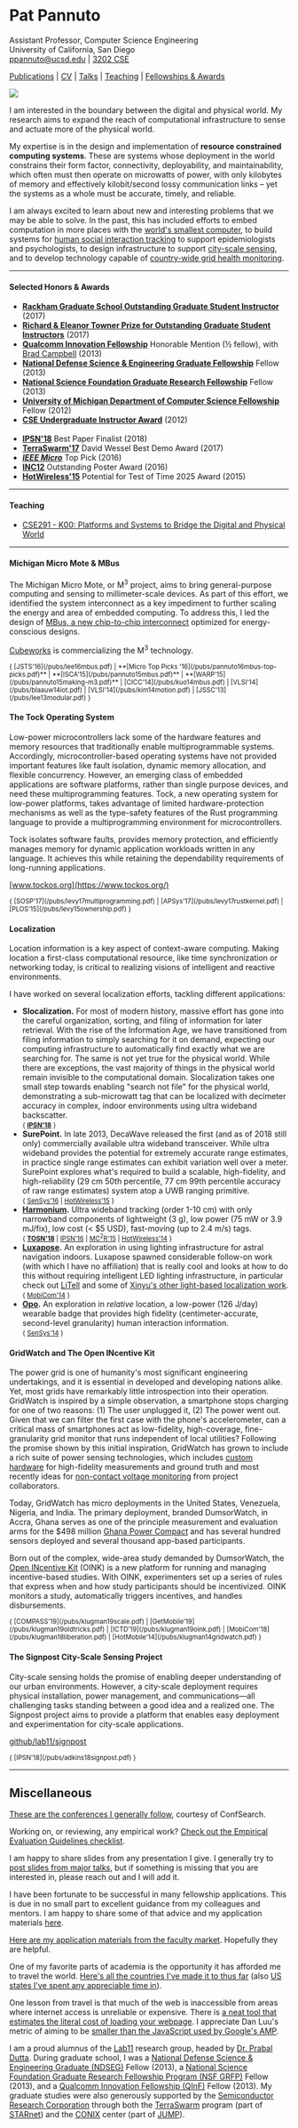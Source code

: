 <div class="row" markdown="1">
<div class="col-md-8">

# Pat Pannuto
<div class="lead">
Assistant Professor, Computer Science Engineering<br />
<!--<a href="https://cse.ucsd.edu/">University of California, San Diego</a><br />-->
University of California, San Diego<br />
<a href="mailto:ppannuto@ucsd.edu">ppannuto@ucsd.edu</a> |
<!--<a href="tel:+12489904548">248.990.4548</a> |-->
<a href="https://www.google.com/maps/place/Computer+Science+and+Engineering+Building/@32.8818009,-117.2338248,19.71z/data=!4m5!3m4!1s0x80dc06c3409a5d5f:0xa7dc3be7597d4d47!8m2!3d32.8818006!4d-117.2335236">3202 CSE</a>
</div>

[Publications](/publications.html) |
[CV](/cv/pannuto.pdf) |
[Talks](/talks.html) |
[Teaching](/teaching.html) |
[Fellowships & Awards](/fellowships.html)

</div><!-- col-md-8 -->

<div id="portraits" class="d-none d-md-block col-md-4">
  <a href="/images/pannuto-headshot-hires.jpg"><img src="/images/pannuto-headshot-square.jpg" class="col-md-12"/></a>
</div><!-- col-md-4 -->

</div><!-- first row -->

<div class="row" markdown="1">
<div class="col-md-12" markdown="1">

I am interested in the boundary between the digital and physical world. My
research aims to expand the reach of computational infrastructure to sense and
actuate more of the physical world.

My expertise is in the design and implementation of **resource constrained
computing systems**.  These are systems whose deployment in the world
constrains their form factor, connectivity, deployability, and maintainability,
which often must then operate on microwatts of power, with only kilobytes of
memory and effectively kilobit/second lossy communication links &ndash; yet the
systems as a whole must be accurate, timely, and reliable.

I am always excited to learn about new and interesting problems that we may be
able to solve. In the past, this has included efforts to embed computation in
more places with the [world's smallest computer](#m3), to build systems for
[human social interaction tracking](#localization) to support epidemiologists
and psychologists, to design infrastructure to support [city-scale
sensing](#signpost), and to develop technology capable of [country-wide grid
health monitoring](#gridwatch).

</div>
</div>


<hr />

#### Selected Honors & Awards

 - **[Rackham Graduate School Outstanding Graduate Student Instructor](http://www.rackham.umich.edu/faculty-staff/awards/student-funding/outstanding-graduate-student-instructor-awards#recipients)** (2017)
 - **[Richard & Eleanor Towner Prize for Outstanding Graduate Student Instructors](https://crlte.engin.umich.edu/grants-awards-certificate/towner-prize/towner-prize-winners/)** (2017)
 - **[Qualcomm Innovation Fellowship](https://www.qualcomm.com/invention/research/university-relations/innovation-fellowship)** Honorable Mention (½ fellow), with [Brad Campbell](http://www.cs.virginia.edu/~bjc8c/) (2013)
 - **[National Defense Science & Engineering Graduate Fellowship](https://ndseg.asee.org/)** Fellow (2013)
 - **[National Science Foundation Graduate Research Fellowship](https://www.nsfgrfp.org/)** Fellow (2013)
 - **[University of Michigan Department of Computer Science Fellowship](http://eecs.umich.edu/)** Fellow (2012)
 - **[CSE Undergraduate Instructor Award](http://www.eecs.umich.edu/eecs/events/GSI-awards-2012.html)** (2012)
<br /><br />
 - **[IPSN'18](https://ipsn.acm.org/2018/)** Best Paper Finalist (2018)
 - **[TerraSwarm'17](https://www.terraswarm.org/conferences/17/annual/)** David Wessel Best Demo Award (2017)
 - **[_IEEE Micro_](https://www.computer.org/web/computingnow/micro)** Top Pick (2016)
 - **[INC12](http://incnano.org/)** Outstanding Poster Award (2016)
 - **[HotWireless'15](http://web.cse.ohio-state.edu/~chebo/HotWireless/)** Potential for Test of Time 2025 Award (2015)

<hr />

#### Teaching

 - [CSE291 - K00: Platforms and Systems to Bridge the Digital and Physical World](/classes/2020/winter/cse291/)

<hr />

#### <a name="m3"></a> Michigan Micro Mote & MBus
The Michigan Micro Mote, or M<sup>3</sup> project, aims to bring
general-purpose computing and sensing to millimeter-scale devices.
 As part of this effort, we identified the system interconnect as a key
impediment to further scaling the energy and area of embedded computing.
To address this, I led the design of [MBus, a new chip-to-chip
interconnect](http://mbus.io) optimized for energy-conscious designs.

[Cubeworks](http://cubeworks.us/) is commercializing the M<sup>3</sup> technology.

<small markdown="1">
{
[JSTS'16](/pubs/lee16mbus.pdf) |
**[Micro Top Picks '16](/pubs/pannuto16mbus-top-picks.pdf)** |
**[ISCA'15](/pubs/pannuto15mbus.pdf)** |
**[WARP'15](/pubs/pannuto15making-m3.pdf)** |
[CICC'14](/pubs/kuo14mbus.pdf) |
[VLSI'14](/pubs/blaauw14iot.pdf) |
[VLSI'14](/pubs/kim14motion.pdf) |
[JSSC'13](/pubs/lee13modular.pdf)
}
</small>


#### <a name="tock"></a> The Tock Operating System

Low-power microcontrollers lack some of the hardware features and memory
resources that traditionally enable multiprogrammable systems.
Accordingly, microcontroller-based operating systems have not provided
important features like fault isolation, dynamic memory allocation, and
flexible concurrency.
However, an emerging class of embedded applications are software platforms,
rather than single purpose devices, and need these multiprogramming features.
Tock, a new operating system for low-power platforms, takes advantage of
limited hardware-protection mechanisms as well as the type-safety features
of the Rust programming language to provide a multiprogramming environment for
microcontrollers.

Tock isolates software faults, provides memory protection, and efficiently
manages memory for dynamic application workloads written in any language. It
achieves this while retaining the dependability requirements of long-running
applications.

[www.tockos.org](https://www.tockos.org/)

<small markdown="1">
{
[SOSP'17](/pubs/levy17multiprogramming.pdf) |
[APSys'17](/pubs/levy17rustkernel.pdf) |
[PLOS'15](/pubs/levy15ownership.pdf)
}
</small>


#### <a name="localization"></a> Localization

Location information is a key aspect of context-aware computing. Making
location a first-class computational resource, like time synchronization or
networking today, is critical to realizing visions of intelligent and reactive
environments.

I have worked on several localization efforts, tackling different
applications:

  - **Slocalization.** For most of modern history, massive effort has gone
    into the careful organization, sorting, and filing of information for
    later retrieval. With the rise of the Information Age, we have
    transitioned from filing information to simply searching for it on demand,
    expecting our computing infrastructure to automatically find exactly what
    we are searching for.  The same is not yet true for the physical world.
    While there are exceptions, the vast majority of things in the physical
    world remain invisible to the computational domain.
    Slocalization takes one small step towards enabling "search not file" for
    the physical world, demonstrating a sub-microwatt tag that can be
    localized with decimeter accuracy in complex, indoor environments using
    ultra wideband backscatter.
    <br /><small markdown="1">{
    **[IPSN'18](/pubs/pannuto18slocalization.pdf)** }
    </small>
  - **SurePoint.** In late 2013, DecaWave released the first (and as of 2018
    still only) commercially available ultra wideband transceiver. While ultra
    wideband provides the potential for extremely accurate range estimates, in
    practice single range estimates can exhibit variation well over a meter.
    SurePoint explores what's required to build a scalable, high-fidelity, and
    high-reliability (29 cm 50th percentile, 77 cm 99th percentile accuracy of
    raw range estimates) system atop a UWB ranging primitive.
    <br /><small markdown="1">{
    [SenSys'16](/pubs/kempke16surepoint.pdf) |
    [HotWireless'15](/pubs/kempke15polypoint.pdf) }
    </small>
  - **[Harmonium][harmonia].** Ultra wideband tracking (order 1-10 cm) with
    only narrowband components of lightweight (3 g), low power (75 mW or
    3.9 mJ/fix), low cost (< $5 USD), fast-moving (up to 2.4 m/s) tags.
    <br /><small markdown="1">{
    **[TOSN'18](/pubs/pannuto18harmonium.pdf)** |
    [IPSN'16](/pubs/kempke16harmonium.pdf) |
    [MC<sup>2</sup>R'15](/pubs/kempke15harmonia.pdf) |
    [HotWireless'14](/pubs/kempke14harmonia.pdf) }
    </small>
  - **[Luxapose][luxapose].** An exploration in using lighting
    infrastructure for astral navigation indoors. Luxapose spawned considerable
    follow-on work (with which I have no affiliation) that is really cool and
    looks at how to do this without requiring intelligent LED lighting
    infrastructure, in particular check out
    [LiTell](http://xyzhang.ucsd.edu/papers/CZhang_MobiCom16_LiTell.pdf)
    and some of [Xinyu's other light-based localization
    work](http://xyzhang.ucsd.edu/publications.html).
    <br /><small markdown="1">{
    [MobiCom'14](/pubs/kuo14luxapose.pdf) }
    </small>
  - **[Opo][opo].** An exploration in _relative_ location, a low-power (126
    J/day) wearable badge that provides high fidelity (centimeter-accurate,
    second-level granularity) human interaction information.
    <br /><small markdown="1">{
    [SenSys'14](/pubs/huang14opo.pdf) }
    </small>

[luxapose]: http://lab11.eecs.umich.edu/projects/vlc_localization/ "Luxapose: Indoor Positioning with Mobile Phones and Visible Light"
[harmonia]: http://lab11.eecs.umich.edu/projects/harmonia/ "Harmonia: Wideband Spreading for Accurate Indoor RF Localization"
[opo]: http://lab11.eecs.umich.edu/projects/opo/ "Opo: A Wearable Sensor for Capturing High-Fidelity Face-to-Face Interactions"


#### <a name="gridwatch"></a> GridWatch and The Open INcentive Kit

The power grid is one of humanity's most significant engineering undertakings,
and it is essential in developed and developing nations alike. Yet, most grids
have remarkably little introspection into their operation. GridWatch is
inspired by a simple observation, a smartphone stops charging for one of two
reasons: (1) The user unplugged it, (2) The power went out.
Given that we can filter the first case with the phone's accelerometer, can a
critical mass of smartphones act as low-fidelity, high-coverage,
fine-granularity grid monitor that runs independent of local utilities?
Following the promise shown by this initial inspiration, GridWatch has grown to
include a rich suite of power sensing technologies, which includes [custom
hardware][powerwatch] for high-fidelity measurements and ground truth and most
recently ideas for [non-contact voltage monitoring][fancythat] from project
collaborators.

Today, GridWatch has micro deployments in the United States, Venezuela,
Nigeria, and India. The primary deployment, branded DumsorWatch, in Accra,
Ghana serves as one of the principle measurement and evaluation arms for the
$498 million [Ghana Power Compact][mccghana] and has several hundred sensors
deployed and several thousand app-based participants.

Born out of the complex, wide-area study demanded by DumsorWatch,
the [Open INcentive Kit][oink] (OINK) is a new platform for running and
managing incentive-based studies. With OINK, experimenters set up a series of
rules that express when and how study participants should be incentivized. OINK
monitors a study, automatically triggers incentives, and handles disbursements.

<small markdown="1">
{
[COMPASS'19](/pubs/klugman19scale.pdf) |
[GetMobile'19](/pubs/klugman19oldtricks.pdf) |
[ICTD'19](/pubs/klugman19oink.pdf) |
[MobiCom'18](/pubs/klugman18liberation.pdf) |
[HotMobile'14](/pubs/klugman14gridwatch.pdf)
}
</small>

[gridwatch]: http://lab11.eecs.umich.edu/projects/gridwatch/ "GridWatch: Mapping Blackouts with Smart Phones"
[fancythat]: https://dl.acm.org/citation.cfm?id=3209864
[powerwatch]: https://github.com/lab11/PlugWatch/tree/master/powerwatch
[mccghana]: https://www.mcc.gov/where-we-work/program/ghana-power-compact
[oink]: https://openincentivekit.com

#### <a name="signpost"></a> The Signpost City-Scale Sensing Project

City-scale sensing holds the promise of enabling deeper understanding of our
urban environments. However, a city-scale deployment requires physical
installation, power management, and communications—all challenging tasks
standing between a good idea and a realized one.
The Signpost project aims to provide a platform that enables easy deployment
and experimentation for city-scale applications.

[github/lab11/signpost](https://github.com/lab11/signpost)

<small markdown="1">
{
[IPSN'18](/pubs/adkins18signpost.pdf)
}
</small>


<hr />


<div class="row" markdown="1">
<div class="col-lg-12 col-xs-12">

## <a name="misc"></a> Miscellaneous

<a href="http://confsearch.ethz.ch/confsearch/faces/pages/staticresults.jsp?query=usenix%20asplos%20ewsn%20hotnets%20hotos%20ipsn%20isca%20micro%20mobicom%20mobihoc%20mobisys%20nsdi%20osdi%20sensys%20sigcomm%20sosp%20uist&sortMode=1&graphicView=1">These are the conferences I generally follow</a>, courtesy of ConfSearch.

Working on, or reviewing, any empirical work? [Check out the Empirical Evaluation Guidelines checklist](https://www.sigplan.org/Resources/EmpiricalEvaluation/).

I am happy to share slides from any presentation I give.
I generally try to [post slides from major talks](/talks.html),
but if something is missing that you are interested in, please reach out and I will add it.

I have been fortunate to be successful in many fellowship applications.
This is due in no small part to excellent guidance from my colleagues and mentors.
I am happy to share some of that advice and my application materials [here](/fellowships.html).

[Here are my application materials from the faculty market](/appkit). Hopefully they are helpful.

One of my favorite parts of academia is the opportunity it has afforded me to travel the world.
<a href="https://www.amcharts.com/visited_countries/#AT,BE,DK,FR,DE,IN,IT,NL,PT,ES,VA,CA,US,GH,MA,CN,KR">Here's all the countries I've made it to thus far</a>
(also <a href="https://www.amcharts.com/visited_states/#US-AZ,US-CA,US-CT,US-DC,US-DE,US-FL,US-GA,US-HI,US-IL,US-IN,US-KS,US-KY,US-LA,US-MA,US-MD,US-ME,US-MI,US-MO,US-NJ,US-NV,US-NY,US-OH,US-OK,US-OR,US-PA,US-RI,US-TN,US-TX,US-UT,US-VA,US-WA,US-WI">US states I've spent any appreciable time in</a>).

One lesson from travel is that much of the web is inaccessible from areas where
internet access is unreliable or expensive. There is
[a neat tool that estimates the literal cost of loading your webpage](https://whatdoesmysitecost.com/test/190806_DR_5d72d77810bcd05a0b500102039b0530).
I appreciate Dan Luu's metric of aiming to be [smaller than the JavaScript used by Google's AMP](https://danluu.com/web-bloat/#appendix-irony).

I am a proud alumnus of the [Lab11](https://lab11.eecs.berkeley.edu) research
group, headed by [Dr. Prabal Dutta](http://eecs.umich.edu/~prabal).
During graduate school, I was a
[National Defense Science & Engineering Graduate (NDSEG)](https://ndseg.asee.org/)
Fellow (2013),
a [National Science Foundation Graduate Research Fellowship Program (NSF GRFP)](http://www.nsfgrfp.org/)
Fellow (2013),
and a [Qualcomm Innovation Fellowship (QInF)](https://www.qualcomm.com/invention/research/university-relations/innovation-fellowship)
Fellow (2013).
My graduate studies were also generously supported by the [Semiconductor Research Corporation][src]
through both the [TerraSwarm][terraswarm] program (part of [STARnet][starnet]) and the
[CONIX][conix] center (part of [JUMP][jump]).

[terraswarm]: https://ptolemy.berkeley.edu/projects/terraswarm/
[conix]: https://conix.io/
[src]: https://www.src.org
[starnet]: https://www.src.org/program/starnet/about/
[jump]: https://www.src.org/program/jump/

</div>
</div>
